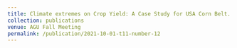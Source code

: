 ```yaml
---
title: Climate extremes on Crop Yield: A Case Study for USA Corn Belt.
collection: publications
venue: AGU Fall Meeting
permalink: /publication/2021-10-01-t11-number-12
---
```

